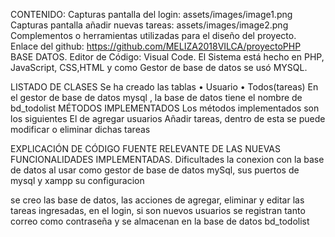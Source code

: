 CONTENIDO: 
Capturas pantalla del login: assets/images/image1.png
Capturas pantalla añadir nuevas tareas: assets/images/image2.png
Complementos o herramientas utilizadas para el diseño del proyecto.
Enlace del github: https://github.com/MELIZA2018VILCA/proyectoPHP
BASE DATOS.
Editor de Código: Visual Code.
El Sistema está hecho en PHP, JavaScript, CSS,HTML y como Gestor de base de datos se usó MYSQL.

LISTADO DE  CLASES 
    Se ha creado las tablas 
•   Usuario
•   Todos(tareas)
En el gestor de base de datos mysql , la base de datos tiene el nombre de bd_todolist
 MÉTODOS IMPLEMENTADOS
Los métodos implementados son los siguientes
    El de agregar usuarios
    Añadir tareas, dentro de esta se puede modificar o eliminar dichas tareas

EXPLICACIÓN DE CÓDIGO FUENTE RELEVANTE DE LAS NUEVAS FUNCIONALIDADES IMPLEMENTADAS.
 Dificultades
 la conexion con la base de datos al usar como gestor de base de datos mySql, sus puertos 
 de mysql y xampp su configuracion


 se creo las base de datos,
 las acciones de agregar, eliminar y editar las tareas ingresadas,
 en el login, si son nuevos usuarios se registran tanto correo como contraseña y se almacenan 
 en la base de datos bd_todolist
  



